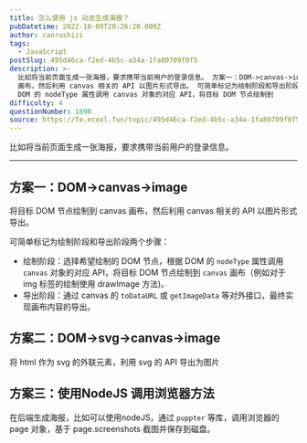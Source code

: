 ```yaml
---
title: 怎么使用 js 动态生成海报？
pubDatetime: 2022-10-09T20:26:20.000Z
author: caorushizi
tags:
  - JavaScript
postSlug: 495d46ca-f2ed-4b5c-a34a-1fa80709f0f5
description: >-
  比如将当前页面生成一张海报，要求携带当前用户的登录信息。 方案一：DOM->canvas->image 将目标 DOM 节点绘制到 canvas
  画布，然后利用 canvas 相关的 API 以图片形式导出。 可简单标记为绘制阶段和导出阶段两个步骤： 绘制阶段：选择希望绘制的 DOM 节点，根据
  DOM 的 nodeType 属性调用 canvas 对象的对应 API，将目标 DOM 节点绘制到
difficulty: 4
questionNumber: 1898
source: https://fe.ecool.fun/topic/495d46ca-f2ed-4b5c-a34a-1fa80709f0f5
---
```


比如将当前页面生成一张海报，要求携带当前用户的登录信息。

---

## 方案一：DOM->canvas->image

将目标 DOM 节点绘制到 canvas 画布，然后利用 canvas 相关的 API 以图片形式导出。

可简单标记为绘制阶段和导出阶段两个步骤：

- 绘制阶段：选择希望绘制的 DOM 节点，根据 DOM 的 `nodeType` 属性调用 `canvas` 对象的对应 API，将目标 DOM 节点绘制到 `canvas` 画布（例如对于 img 标签的绘制使用 drawImage 方法)。
- 导出阶段：通过 canvas 的 `toDataURL` 或 `getImageData` 等对外接口，最终实现画布内容的导出。

## 方案二：DOM->svg->canvas->image

将 html 作为 svg 的外联元素，利用 svg 的 API 导出为图片

## 方案三：使用NodeJS 调用浏览器方法

在后端生成海报，比如可以使用nodeJS，通过 `puppter` 等库，调用浏览器的 page 对象，基于 page.screenshots 截图并保存到磁盘。
